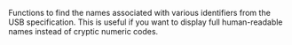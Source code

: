 Functions to find the names associated with various identifiers from
the USB specification. This is useful if you want to display full
human-readable names instead of cryptic numeric codes.
